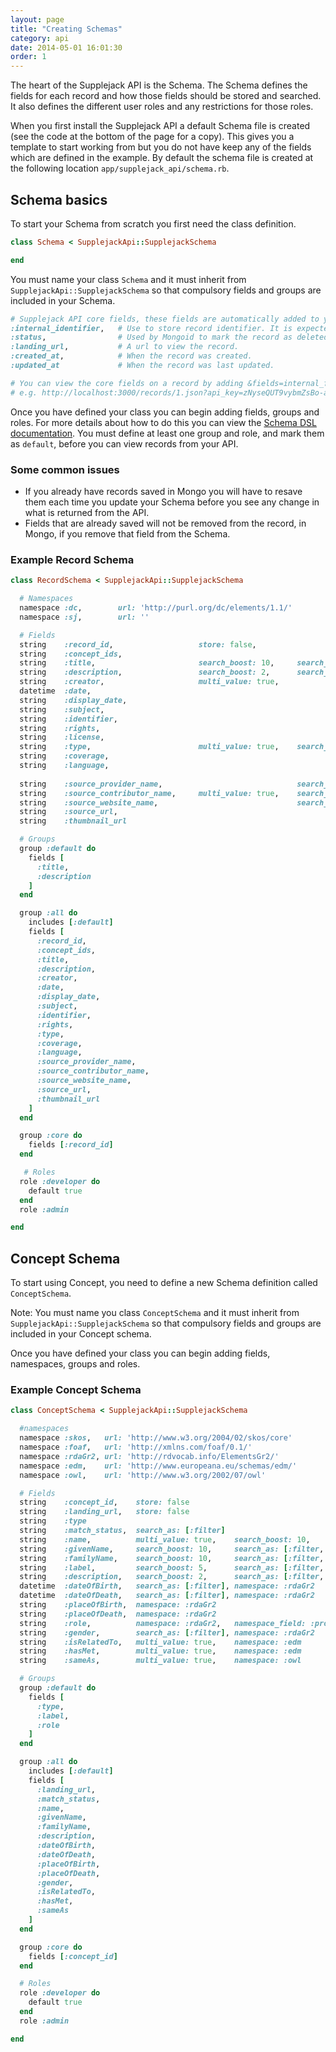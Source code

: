```yaml
---
layout: page
title: "Creating Schemas"
category: api
date: 2014-05-01 16:01:30
order: 1
---
```


The heart of the Supplejack API is the Schema. The Schema defines the fields for each record and how those fields should be stored and searched. It also defines the different user roles and any restrictions for those roles.

When you first install the Supplejack API a default Schema file is created (see the code at the bottom of the page for a copy). This gives you a template to start working from but you do not have keep any of the fields which are defined in the example. By default the schema file is created at the following location `app/supplejack_api/schema.rb`.

## Schema basics

To start your Schema from scratch you first need the class definition.

```ruby
class Schema < SupplejackApi::SupplejackSchema

end
```

You must name your class `Schema` and it must inherit from `SupplejackApi::SupplejackSchema` so that compulsory fields and groups are included in your Schema.

```ruby
# Supplejack API core fields, these fields are automatically added to your Schema.
:internal_identifier,   # Use to store record identifier. It is expected that you would create this value.
:status,                # Used by Mongoid to mark the record as deleted.
:landing_url,           # A url to view the record.
:created_at,            # When the record was created.
:updated_at             # When the record was last updated.

# You can view the core fields on a record by adding &fields=internal_fields to a request
# e.g. http://localhost:3000/records/1.json?api_key=zNyseQUT9vybmZsBo-af&fields=internal_fields
```

Once you have defined your class you can begin adding fields, groups and roles. For more details about how to do this you can view the [Schema DSL documentation](supplejack/api/schema-dsl-domain-specific-language.html). You must define at least one group and role, and mark them as `default`, before you can view records from your API.

### Some common issues

* If you already have records saved in Mongo you will have to resave them each time you update your Schema before you see any change in what is returned from the API. 
* Fields that are already saved will not be removed from the record, in Mongo, if you remove that field from the Schema.


### Example Record Schema
```ruby 
class RecordSchema < SupplejackApi::SupplejackSchema

  # Namespaces
  namespace :dc,        url: 'http://purl.org/dc/elements/1.1/'
  namespace :sj,        url: ''

  # Fields
  string    :record_id,                   store: false,                                           namespace: :sj
  string    :concept_ids,                                                                         namespace: :sj
  string    :title,                       search_boost: 10,     search_as: [:filter, :fulltext],  namespace: :dc
  string    :description,                 search_boost: 2,      search_as: [:filter, :fulltext],  namespace: :dc
  string    :creator,                     multi_value: true,                                      namespace: :dc
  datetime  :date,                                                                                namespace: :dc
  string    :display_date,                                                                        namespace: :dc
  string    :subject,                                                                             namespace: :dc
  string    :identifier,                                                                          namespace: :dc
  string    :rights,                                                                              namespace: :dc
  string    :license,                                                                             namespace: :dc
  string    :type,                        multi_value: true,    search_as: [:filter, :fulltext],  namespace: :dc
  string    :coverage,                                                                            namespace: :dc
  string    :language,                                                                            namespace: :dc
        
  string    :source_provider_name,                              search_as: [:filter, :fulltext],  namespace: :sj
  string    :source_contributor_name,     multi_value: true,    search_as: [:filter, :fulltext],  namespace: :sj
  string    :source_website_name,                               search_as: [:filter, :fulltext],  namespace: :sj
  string    :source_url,                                                                          namespace: :sj
  string    :thumbnail_url

  # Groups
  group :default do
    fields [
      :title,
      :description
    ]
  end

  group :all do
    includes [:default]
    fields [
      :record_id,
      :concept_ids,
      :title,
      :description,
      :creator,
      :date,
      :display_date,
      :subject,
      :identifier,
      :rights,
      :type,
      :coverage,
      :language,
      :source_provider_name,
      :source_contributor_name,
      :source_website_name,
      :source_url,
      :thumbnail_url
    ]
  end

  group :core do
    fields [:record_id]
  end

   # Roles
  role :developer do
    default true
  end
  role :admin

end
```

## Concept Schema ##

To start using Concept, you need to define a new Schema definition called `ConceptSchema`.

Note: You must name you class `ConceptSchema` and it must inherit from `SupplejackApi::SupplejackSchema` so that compulsory fields and groups are included in your Concept schema.

Once you have defined your class you can begin adding fields, namespaces, groups and roles.

### Example Concept Schema ###

```ruby
class ConceptSchema < SupplejackApi::SupplejackSchema

  #namespaces
  namespace :skos,   url: 'http://www.w3.org/2004/02/skos/core'
  namespace :foaf,   url: 'http://xmlns.com/foaf/0.1/'
  namespace :rdaGr2, url: 'http://rdvocab.info/ElementsGr2/'
  namespace :edm,    url: 'http://www.europeana.eu/schemas/edm/'
  namespace :owl,    url: 'http://www.w3.org/2002/07/owl'

  # Fields
  string    :concept_id,    store: false
  string    :landing_url,   store: false
  string    :type
  string    :match_status,  search_as: [:filter]
  string    :name,          multi_value: true,    search_boost: 10,     search_as: [:filter, :fulltext], namespace: :foaf
  string    :givenName,     search_boost: 10,     search_as: [:filter, :fulltext], namespace: :foaf
  string    :familyName,    search_boost: 10,     search_as: [:filter, :fulltext], namespace: :foaf
  string    :label,         search_boost: 5,      search_as: [:filter, :fulltext], namespace: :skos, namespace_field: :prefLabel
  string    :description,   search_boost: 2,      search_as: [:filter, :fulltext], namespace: :rdaGr2, namespace_field: :biographicalInformation
  datetime  :dateOfBirth,   search_as: [:filter], namespace: :rdaGr2
  datetime  :dateOfDeath,   search_as: [:filter], namespace: :rdaGr2
  string    :placeOfBirth,  namespace: :rdaGr2  
  string    :placeOfDeath,  namespace: :rdaGr2  
  string    :role,          namespace: :rdaGr2,   namespace_field: :professionOrOccupation
  string    :gender,        search_as: [:filter], namespace: :rdaGr2
  string    :isRelatedTo,   multi_value: true,    namespace: :edm
  string    :hasMet,        multi_value: true,    namespace: :edm
  string    :sameAs,        multi_value: true,    namespace: :owl

  # Groups
  group :default do
    fields [
      :type,
      :label,
      :role
    ]
  end

  group :all do
    includes [:default]
    fields [
      :landing_url,
      :match_status,
      :name,
      :givenName,
      :familyName,
      :description,
      :dateOfBirth,
      :dateOfDeath,
      :placeOfBirth,
      :placeOfDeath,
      :gender,
      :isRelatedTo,
      :hasMet,
      :sameAs
    ]
  end

  group :core do
    fields [:concept_id]
  end

  # Roles
  role :developer do
    default true
  end
  role :admin

end
```